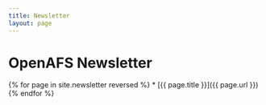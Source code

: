 ```yaml
---
title: Newsletter
layout: page
---
```


# OpenAFS Newsletter

{% for page in site.newsletter reversed %} * [{{ page.title }}]({{ page.url }})
{% endfor %}

